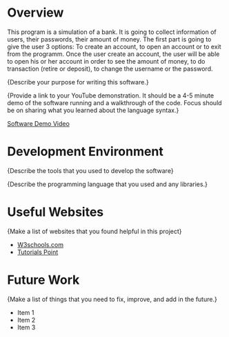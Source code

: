 # Overview

This program is a simulation of a bank. It is going to collect information of users, their passwords, their amount of money. The first part is going to give the user 3 options: To create an account, to open an account or to exit from the programm. Once the user create an account, the user will be able to open his or her account in order to see the amount of money, to do transaction (retire or deposit), to change the username or the password. 


{Describe your purpose for writing this software.}

{Provide a link to your YouTube demonstration.  It should be a 4-5 minute demo of the software running and a walkthrough of the code.  Focus should be on sharing what you learned about the language syntax.}

[Software Demo Video](http://youtube.link.goes.here)

# Development Environment

{Describe the tools that you used to develop the software}

{Describe the programming language that you used and any libraries.}

# Useful Websites

{Make a list of websites that you found helpful in this project}
* [W3schools.com](https://www.w3schools.com/java/default.asp)
* [Tutorials Point](https://www.tutorialspoint.com/java/lang/object_equals.htm)

# Future Work

{Make a list of things that you need to fix, improve, and add in the future.}
* Item 1
* Item 2
* Item 3
